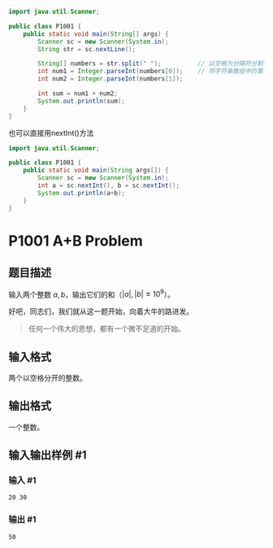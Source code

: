 ```java
import java.util.Scanner;

public class P1001 {
    public static void main(String[] args) {
        Scanner sc = new Scanner(System.in);
        String str = sc.nextLine();

        String[] numbers = str.split(" ");          // 以空格为分隔符分割字符串, 得到一个字符串数组
        int num1 = Integer.parseInt(numbers[0]);    // 将字符串数组中的第一个元素转换为整数
        int num2 = Integer.parseInt(numbers[1]);

        int sum = num1 + num2;
        System.out.println(sum);
    }
}
```

也可以直接用nextInt()方法
```java
import java.util.Scanner;

public class P1001 {
    public static void main(String args[]) {
        Scanner sc = new Scanner(System.in);
        int a = sc.nextInt(), b = sc.nextInt();
        System.out.println(a+b);
    }
}
```

# P1001 A+B Problem

## 题目描述

输入两个整数 $a, b$，输出它们的和（$|a|,|b| \le {10}^9$）。

好吧，同志们，我们就从这一题开始，向着大牛的路进发。

> 任何一个伟大的思想，都有一个微不足道的开始。

## 输入格式

两个以空格分开的整数。

## 输出格式

一个整数。

## 输入输出样例 #1

### 输入 #1

```
20 30
```

### 输出 #1

```
50
```

